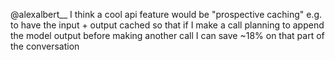 @alexalbert__ I think a cool api feature would be "prospective caching" e.g. to have the input + output cached so that if I make a call planning to append the model output before making another call I can save ~18% on that part of the conversation

